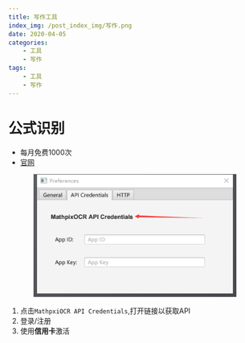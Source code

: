 ```yaml
---
title: 写作工具
index_img: /post_index_img/写作.png
date: 2020-04-05
categories:
    - 工具
    - 写作
tags:
    - 工具
    - 写作
---
```


# 公式识别

- 每月免费1000次
- [官网](https://github.com/blaisewang/img2latex-mathpix)

<center>

<img src="%E5%86%99%E4%BD%9C%E5%B7%A5%E5%85%B7/2020-04-05-16-33-14.png" width=80%/>

</center>

1. 点击`MathpxiOCR API Credentials`,打开链接以获取API
2. 登录/注册
3. 使用**信用卡**激活
